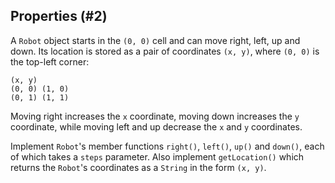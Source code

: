 ## Properties (#2)

A `Robot` object starts in the `(0, 0)` cell and can move right, left, up and
down. Its location is stored as a pair of coordinates `(x, y)`, where `(0, 0)`
is the top-left corner:

```
(x, y)
(0, 0) (1, 0)
(0, 1) (1, 1)
```

Moving right increases the `x` coordinate, moving down increases the `y`
coordinate, while moving left and up decrease the `x` and `y` coordinates.

Implement `Robot`'s member functions `right()`, `left()`, `up()` and `down()`,
each of which takes a `steps` parameter. Also implement `getLocation()` which
returns the `Robot`'s coordinates as a `String` in the form `(x, y)`.